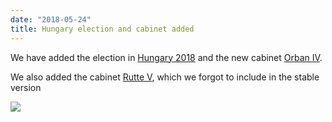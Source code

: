 ```yaml
---
date: "2018-05-24"
title: Hungary election and cabinet added
---
```


We have added the election in [Hungary 2018](http://www.parlgov.org/explore/hun/election/2018-04-08/) and the new cabinet [Orban IV](http://www.parlgov.org/explore/hun/cabinet/2018-05-10/).

We also added the cabinet [Rutte V](http://www.parlgov.org/explore/nld/cabinet/2017-10-26/), which we forgot to include in the stable version

![](/images/parliament-scotland.jpg)
